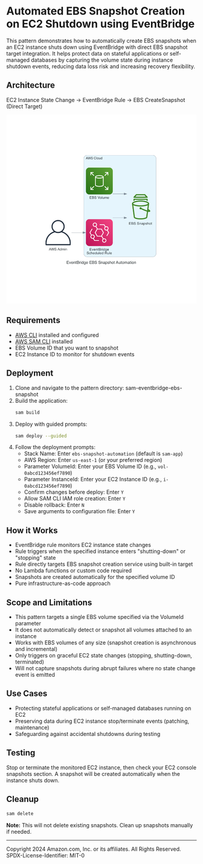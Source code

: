 # Automated EBS Snapshot Creation on EC2 Shutdown using EventBridge

This pattern demonstrates how to automatically create EBS snapshots when an EC2 instance shuts down using EventBridge with direct EBS snapshot target integration. It helps protect data on stateful applications or self-managed databases by capturing the volume state during instance shutdown events, reducing data loss risk and increasing recovery flexibility.

## Architecture

EC2 Instance State Change → EventBridge Rule → EBS CreateSnapshot (Direct Target)

![EventBridge EBS Snapshot Architecture](./generated-diagrams/eventbridge-ebs-snapshot-diagram.png)

## Requirements

* [AWS CLI](https://docs.aws.amazon.com/cli/latest/userguide/install-cliv2.html) installed and configured
* [AWS SAM CLI](https://docs.aws.amazon.com/serverless-application-model/latest/developerguide/serverless-sam-cli-install.html) installed
* EBS Volume ID that you want to snapshot
* EC2 Instance ID to monitor for shutdown events

## Deployment

1. Clone and navigate to the pattern directory: sam-eventbridge-ebs-snapshot
2. Build the application:
   ```bash
   sam build
   ```
3. Deploy with guided prompts:
   ```bash
   sam deploy --guided
   ```
4. Follow the deployment prompts:
   - Stack Name: Enter `ebs-snapshot-automation` (default is `sam-app`)
   - AWS Region: Enter `us-east-1` (or your preferred region)
   - Parameter VolumeId: Enter your EBS Volume ID (e.g., `vol-0abcd123456ef7890`)
   - Parameter InstanceId: Enter your EC2 Instance ID (e.g., `i-0abcd123456ef7890`)
   - Confirm changes before deploy: Enter `Y`
   - Allow SAM CLI IAM role creation: Enter `Y`
   - Disable rollback: Enter `N`
   - Save arguments to configuration file: Enter `Y`

## How it Works

- EventBridge rule monitors EC2 instance state changes
- Rule triggers when the specified instance enters "shutting-down" or "stopping" state
- Rule directly targets EBS snapshot creation service using built-in target
- No Lambda functions or custom code required
- Snapshots are created automatically for the specified volume ID
- Pure infrastructure-as-code approach

## Scope and Limitations

- This pattern targets a single EBS volume specified via the VolumeId parameter
- It does not automatically detect or snapshot all volumes attached to an instance
- Works with EBS volumes of any size (snapshot creation is asynchronous and incremental)
- Only triggers on graceful EC2 state changes (stopping, shutting-down, terminated)
- Will not capture snapshots during abrupt failures where no state change event is emitted

## Use Cases

- Protecting stateful applications or self-managed databases running on EC2
- Preserving data during EC2 instance stop/terminate events (patching, maintenance)
- Safeguarding against accidental shutdowns during testing

## Testing

Stop or terminate the monitored EC2 instance, then check your EC2 console snapshots section. A snapshot will be created automatically when the instance shuts down.

## Cleanup

```bash
sam delete
```

**Note:** This will not delete existing snapshots. Clean up snapshots manually if needed.

---
Copyright 2024 Amazon.com, Inc. or its affiliates. All Rights Reserved.
SPDX-License-Identifier: MIT-0